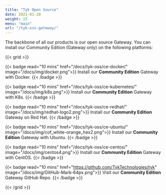 ```yaml
---
title: "Tyk Open Source"
date: 2021-01-20
weight: 15
menu: "main" 
url: "/tyk-oss-gateway/"
---
```

The backbone of all our products is our open source Gateway. You can install our Community Edition (Gateway only) on the following platforms:

{{< grid >}}

{{< badge read="10 mins" href="/docs/tyk-oss/ce-docker/" image="/docs/img/docker.png">}}
Install our **Community Edition** Gateway with Docker. 
{{< /badge >}}

{{< badge read="10 mins" href="/docs/tyk-oss/ce-kubernetes/" image="/docs/img/k8s.png">}}
Install our **Community Edition** Gateway with K8s. 
{{< /badge >}}

{{< badge read="10 mins" href="/docs/tyk-oss/ce-redhat/" image="/docs/img/redhat-logo2.png">}}
Install our **Community Edition** Gateway on Red Hat. 
{{< /badge >}}


{{< badge read="10 mins" href="/docs/tyk-oss/ce-ubuntu/" image="/docs/img/cof_white-orange_hex2.png">}}
Install our **Community Edition** Gateway with Ubuntu. 
{{< /badge >}}

{{< badge read="10 mins" href="/docs/tyk-oss/ce-centos/" image="/docs/img/centos4.png">}}
Install our **Community Edition** Gateway with CentOS. 
{{< /badge >}}

{{< badge read="10 mins" href="https://github.com/TykTechnologies/tyk" image="/docs/img/GitHub-Mark-64px.png">}}
Visit our **Community Edition** Gateway GitHub Repo. 
{{< /badge >}}

{{< /grid >}}
